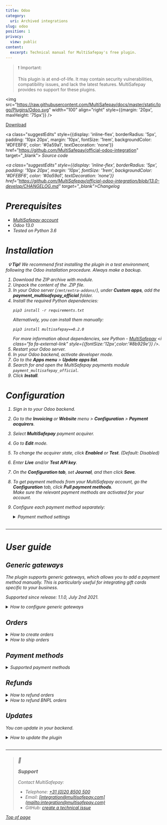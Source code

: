 ```yaml
---
title: Odoo
category:
  uri: Archived integrations
slug: odoo
position: 1
privacy:
  view: public
content:
  excerpt: Technical manual for MultiSafepay's free plugin.
---
```

> ❗️ Important:
>
> This plugin is at end-of-life. It may contain security vulnerabilities, compatibility issues, and lack the latest features. MultiSafepay provides no support for these plugins.

<img src="https://raw.githubusercontent.com/MultiSafepay/docs/master/static/logo/Plugins/Odoo.svg" width="100" align="right" style={{margin: '20px', maxHeight: '75px'}} />

<div style={{display: 'flex', flexWrap: 'wrap'}}>
  <a class="suggestEdits" style={{display: 'inline-flex', borderRadius: '5px', padding: '10px 20px', margin: '10px', fontSize: '1rem', backgroundColor: '#006ba1', color: '#ffffff', textDecoration: 'none'}} href="https://github.com/MultiSafepay/official-odoo-integration/archive/13.0-develop.zip" target="_self"><span>Download</span><i class="icon icon-download" style={{marginLeft: '0.6em'}}> </i></a>

  <a class="suggestEdits" style={{display: 'inline-flex', borderRadius: '5px', padding: '10px 20px', margin: '10px', fontSize: '1rem', backgroundColor: '#DFEBF6', color: '#0a59a1', textDecoration: 'none'}} href="https://github.com/MultiSafepay/official-odoo-integration" target="_blank"><i class="icon-external-link" /> <span>Source code</span></a>

  <a class="suggestEdits" style={{display: 'inline-flex', borderRadius: '5px', padding: '10px 20px', margin: '10px', fontSize: '1rem', backgroundColor: '#DFEBF6', color: '#0a59a1', textDecoration: 'none'}} href="https://github.com/MultiSafepay/official-odoo-integration/blob/13.0-develop/CHANGELOG.md" target="_blank"><span>Changelog</span></a>
</div>

# Prerequisites

* [MultiSafepay account](/docs/getting-started-guide/)
* Odoo 13.0
* Tested on Python 3.6

# Installation

  **💡 Tip!** We recommend first installing the plugin in a test environment, following the Odoo installation procedure. Always make a backup.

1. Download the ZIP archive with module.
2. Unpack the content of the .ZIP file.
3. In your Odoo server (`/mnt/extra-addons/`), under **Custom apps**, add the **payment\_multisafepay\_official** folder.
4. Install the required Python dependencies:
   ```
   pip3 install -r requirements.txt
   ```
   Alternatively, you can install them manually:
   ```
   pip3 install multisafepay==0.2.0
   ```
   For more information about dependencies, see Python - <a href="https://pypi.org/project/multisafepay" target="_blank">MultiSafepay</a> <i class="fa fa-external-link" style={{fontSize:'12px',color:'#8b929e'}} />.
5. Restart your Odoo server.
6. In your Odoo <Glossary>backend</Glossary>, activate developer mode.
7. Go to the **Apps menu** > **Update apps list**.
8. Search for and open the MultiSafepay payments module `payment_multisafepay_official`.
9. Click **Install**.

# Configuration

1. Sign in to your Odoo backend.
2. Go to the **Invoicing** or **Website** menu > **Configuration** > **Payment acquirers**.
3. Select **MultiSafepay** payment acquirer.
4. Go to **Edit** mode.
5. To change the <Glossary>acquirer</Glossary> state, click **Enabled** or **Test**. (Default: Disabled)
6. Enter **Live** and/or **Test** **API key**.
7. On the **Configuration tab**, set **Journal**, and then click **Save**.
8. To get payment methods from your MultiSafepay account, go the **Configuration** tab, click **Pull payment methods**.\
   Make sure the relevant payment methods are activated for your account.
9. Configure each payment method separately:

   <details id="payment-method-settings">
     <summary>Payment method settings</summary>

     <br />

     * Name
     * State
     * Country: Disabled for some payment methods
     * Customer group
     * Order amount: Disabled for some payment methods
     * Supported currency: Some payment methods process transactions only in EUR. Orders not created in EUR are converted to the required currency, using **Odoo platform currency rate**. This can only be configured by a system administrator.
   </details>

   <br />

***

# User guide

## Generic gateways

The plugin supports generic gateways, which allows you to add a payment method manually. This is particularly useful for integrating gift cards specific to your business.

Supported since release: 1.1.0, July 2nd 2021.

<details id="how-to-configure-generic-gateways">
  <summary>How to configure generic gateways</summary>

  <br />

  1. Sign in to your Odoo backend.
  2. Go to **Invoicing** > **Payment method** > **Other payment acquirer** > **MultiSafepay**.
  3. In the **Title** field, set the relevant [payment method gateway IDs](/reference/gateway-ids/).
  4. Set the gateway logo and name.
</details>

## Orders

<details id="how-to-create-orders">
  <summary>How to create orders</summary>

  <br />

  1. Select the payment method on the checkout page, and then click **Pay now**.
  2. Provide any required information (e.g. bank account number), and confirm payment.
  3. When the transaction is completed, you receive a *Order \{ order ID } Confirmed* <a href="https://docs.multisafepay.com/docs/webhook" target="_blank">webhook notification</a> <i class="fa fa-external-link" style={{fontSize:'12px',color:'#8b929e'}} />.
</details>

<details id="how-to-ship-orders">
  <summary>How to ship orders</summary>

  <br />

  1. Go to the **Website** menu> **Orders**, and then select the relevant order.
  2. To mark the order as **Shipped**, go to **Delivery** and **Validate transfer**.\
     The transaction status changes to **Shipped**.
  3. Under **Order details**, you can create an invoice. Its status is **Paid** right away because the order was prepaid.
  4. If you want to update the invoice ID of the transaction with MultiSafepay, go to **Configuration** > **Payment transactions**, select the relevant transaction, and then click **Update invoice ID**.
</details>

## Payment methods

<details id="supported-payment-methods">
  <summary>Supported payment methods</summary>

  <br />

  * Cards: [All](/docs/card-payments/)
  * <Glossary>BNPL</Glossary>: All, except Billink.
  * Wallets: [Alipay](/docs/alipay/), [Apple Pay](/docs/apple-pay/), [PayPal](/docs/paypal/)
  * Banking methods:
    * [Bancontact](/docs/bancontact/)
    * [Bank transfer](/docs/bank-transfer/)
    * [Belfius](/docs/belfius/)
    * [CBC/KBC](/docs/cbc-kbc/)
    * [Dotpay](/docs/dotpay/)
    * [EPS](/docs/eps/)
    * [Giropay](/docs/giropay/)
    * [iDEAL](/docs/ideal/)
    * [Direct debit](/docs/direct-debit/)
    * [Sofort](/docs/sofort/)
    * [Trustly](/docs/trustly/)
</details>

## Refunds

<details id="how-to-refund-orders">
  <summary>How to refund orders</summary>

  <br />

  In your Odoo backend, you can only refund **Completed** orders.

  1. To create a refund invoice, go to **Order invoices**, and then click **Add credit note**.
  2. Enter a **Refund reason** and check the invoice lines you want to return, and then click **Post**.
  3. To create a refund request, click **Refund with MultiSafepay**.
  4. If the request is created successfully, the invoice status changes.
  5. When the status of the MultiSafepay refund transaction changes to **Completed**, the status of the refund invoice changes to **Paid**.
</details>

<details id="how-to-refund-bnpl">
  <summary>How to refund BNPL orders</summary>

  <br />

  For <Glossary>BNPL</Glossary> orders, the refund request must include a `shopping_cart` object where:

  * The `item_quantity` must not be more than `quantity` in the original order.
  * The `item_price` must be equal to the `unit_price` in the original order.

  **⚠️ Note:** You cannot refund BNPL orders if a gift card or promo code was used for the original order.
</details>

## Updates

You can update in your <Glossary>backend</Glossary>.

<details id="how-to-update-the-plugin">
  <summary>How to update the plugin</summary>

  <br />

  1. Sign in to your Odoo backend.
  2. Go to the **Apps** menu.
  3. Search for and open the **MultiSafepay payments** module.
  4. Click **Upgrade**.
</details>

<br />

***

<blockquote class="callout callout_info">
  <h3 class="callout-heading false">
    <span class="callout-icon">💬</span>
    <p>Support</p>
  </h3>

  <p>Contact MultiSafepay:</p>

  <ul>
    <li>Telephone: <a href="tel:+310208500500">+31 (0)20 8500 500</a></li>
    <li>Email: <a href="mailto:integration@multisafepay.com">[integration@multisafepay.com](mailto:integration@multisafepay.com)</a></li>
    <li>GitHub: <a href="https://github.com/MultiSafepay/official-odoo-integration/issues" target="_blank"> create a technical issue</a></li>
  </ul>
</blockquote>

[Top of page](#)
